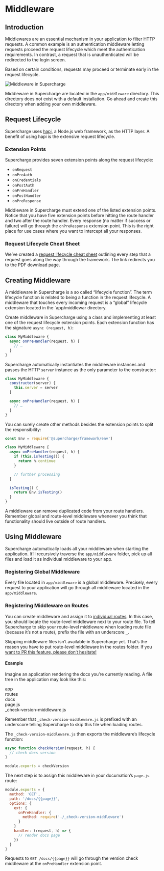 # Middleware


## Introduction
Middlewares are an essential mechanism in your application to filter HTTP requests. A common example is an authentication middleware letting requests proceed the request lifecycle which meet the authentication requirements. In contrast, a request that is unauthenticated will be redirected to the login screen.

Based on certain conditions, requests may proceed or terminate early in the request lifecycle.

![Middleware in Supercharge](/images/docs/middleware.png)

Middleware in Supercharge are located in the `app/middleware` directory. This directory does not exist with a default installation. Go ahead and create this directory when adding your own middleware.



## Request Lifecycle
Supercharge uses [hapi](https://hapijs.com), a Node.js web framework, as the HTTP layer. A benefit of using hapi is the extensive request lifecycle.


### Extension Points
Supercharge provides seven extension points along the request lifecycle:

- `onRequest`
- `onPreAuth`
- `onCredentials`
- `onPostAuth`
- `onPreHandler`
- `onPostHandler`
- `onPreResponse`

Middleware in Supercharge must extend one of the listed extension points. Notice that you have five extension points before hitting the route handler and two after the route handler. Every response (no matter if success or failure) will go through the `onPreResponse` extension point. This is the right place for use cases where you want to intercept all your responses.


### Request Lifecycle Cheat Sheet
We’ve created a [request lifecycle cheat sheet](https://futurestud.io/downloads/hapi/request-lifecycle) outlining every step that a request goes along the way through the framework. The link redirects you to the PDF download page.


## Creating Middleware
A middleware in Supercharge is a so called “lifecycle function”. The term lifecycle function is related to being a function in the request lifecycle. A middleware that touches every incoming request is a “global” lifecycle extension located in the `app/middlewar directory.

Create middleware in Supercharge using a class and implementing at least one of the request lifecycle extension points. Each extension function has the signature `async (request, h)`:

```js
class MyMiddleware {
  async onPreHandler(request, h) {
    // …
  }
}
```

Supercharge automatically instantiates the middleware instances and passes the HTTP `server` instance as the only parameter to the constructor:

```js
class MyMiddleware {
  constructor(server) {
    this.server = server
  }

  async onPreHandler(request, h) {
    // …
  }
}
```

You can surely create other methods besides the extension points to split the responsibility:

```js
const Env = require('@supercharge/framework/env')

class MyMiddleware {
  async onPreHandler(request, h) {
    if (this.isTesting()) {
      return h.continue
    }

    // further processing
  }

  isTesting() {
    return Env.isTesting()
  }
}
```

A middleware can remove duplicated code from your route handlers. Remember global and route-level middleware whenever you think that functionality should live outside of route handlers.


## Using Middleware
Supercharge automatically loads all your middleware when starting the application. It’ll recursively traverse the `app/middleware` folder, pick up all files and load it as individual middleware to your app.


### Registering Global Middleware
Every file located in `app/middleware` is a global middleware. Precisely, every request to your application will go through all middleware located in the `app/middleware`.


### Registering Middleware on Routes
You can create middleware and assign it to [individual routes](/docs/{{version}}/routing). In this case, you should locate the route-level middleware next to your route file. To tell Supercharge to skip your route-level middleware when loading route file (because it’s not a route), prefix the file with an underscore `_`.

Skipping middleware files isn’t available in Supercharge yet. That’s the reason you have to put route-level middleware in the routes folder. If you [want to PR this feature, please don’t hesitate!](https://github.com/superchargejs/framework/blob/master/src/foundation/http/bootstrap/load-middleware.js)


#### Example
Imagine an application rendering the docs you’re currently reading. A file tree in the application may look like this:

<div class="file-tree">
  <div class="item">app</div>
  <div class="children">
    <div class="item">routes</div>
    <div class="children">
      <div class="item">docs</div>
      <div class="children">
        <div class="item">page.js</div>
        <div class="item">_check-version-middleware.js</div>
      </div>
    </div>
  </div>
</div>

Remember that `_check-version-middleware.js` is prefixed with an underscore telling Supercharge to skip this file when loading routes.

The `_check-version-middleware.js` then exports the middleware’s lifecycle function:

```js
async function checkVersion(request, h) {
  // check docs version
}

module.exports = checkVersion
```

The next step is to assign this middleware in your documation’s `page.js` route:

```js
module.exports = {
  method: 'GET',
  path: '/docs/{{page}}',
  options: {
    ext: {
      onPreHandler: {
        method: require('./_check-version-middleware')
      }
    }
    handler: (request, h) => {
      // render docs page
    })
  }
}
```

Requests to `GET /docs/{{page}}` will go through the version check middleware at the `onPreHandler` extension point.
